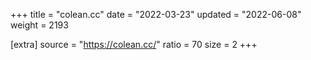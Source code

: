+++
title = "colean.cc"
date = "2022-03-23"
updated = "2022-06-08"
weight = 2193

[extra]
source = "https://colean.cc/"
ratio = 70
size = 2
+++
